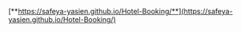 [**https://safeya-yasien.github.io/Hotel-Booking/**](https://safeya-yasien.github.io/Hotel-Booking/)
